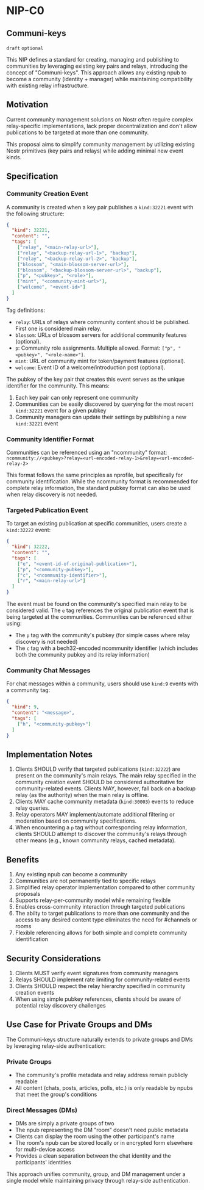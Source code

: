 NIP-C0
======

Communi-keys
-------------------------------------------------

`draft` `optional`

This NIP defines a standard for creating, managing and publishing to communities by leveraging existing key pairs and relays, introducing the concept of "Communi-keys". This approach allows any existing npub to become a community (identity + manager) while maintaining compatibility with existing relay infrastructure.

## Motivation

Current community management solutions on Nostr often require complex relay-specific implementations, lack proper decentralization and don't allow publications to be targeted at more than one community. 

This proposal aims to simplify community management by utilizing existing Nostr primitives (key pairs and relays) while adding minimal new event kinds. 

## Specification

### Community Creation Event

A community is created when a key pair publishes a `kind:32221` event with the following structure:

```json
{
  "kind": 32221,
  "content": "",
  "tags": [
    ["relay", "<main-relay-url>"],
    ["relay", "<backup-relay-url-1>", "backup"],
    ["relay", "<backup-relay-url-2>", "backup"],
    ["blossom", "<main-blossom-server-url>"],
    ["blossom", "<backup-blossom-server-url>", "backup"],
    ["p", "<pubkey>", "<role>"],
    ["mint", "<community-mint-url>"],
    ["welcome", "<event-id>"]
  ]
}
```

Tag definitions:
- `relay`: URLs of relays where community content should be published. First one is considered main relay.
- `blossom`: URLs of blossom servers for additional community features (optional).
- `p`: Community role assignments. Multiple allowed. Format: `["p", "<pubkey>", "<role-name>"]`.
- `mint`: URL of community mint for token/payment features (optional).
- `welcome`: Event ID of a welcome/introduction post (optional).

The pubkey of the key pair that creates this event serves as the unique identifier for the community. This means:
1. Each key pair can only represent one community
2. Communities can be easily discovered by querying for the most recent `kind:32221` event for a given pubkey
3. Community managers can update their settings by publishing a new `kind:32221` event

### Community Identifier Format

Communities can be referenced using an "ncommunity" format:
`ncommunity://<pubkey>?relay=<url-encoded-relay-1>&relay=<url-encoded-relay-2>`

This format follows the same principles as nprofile, but specifically for community identification. While the ncommunity format is recommended for complete relay information, the standard pubkey format can also be used when relay discovery is not needed.


### Targeted Publication Event

To target an existing publication at specific communities, users create a `kind:32222` event:

```json
{
  "kind": 32222,
  "content": "",
  "tags": [
    ["e", "<event-id-of-original-publication>"],
    ["p", "<community-pubkey>"],
    ["c", "<ncommunity-identifier>"],
    ["r", "<main-relay-url>"]
  ]
}
```

The event must be found on the community's specified main relay to be considered valid. The `e` tag references the original publication event that is being targeted at the communities. Communities can be referenced either using:
- The `p` tag with the community's pubkey (for simple cases where relay discovery is not needed)
- The `c` tag with a bech32-encoded ncommunity identifier (which includes both the community pubkey and its relay information)

### Community Chat Messages

For chat messages within a community, users should use `kind:9` events with a community tag:

```json
{
  "kind": 9,
  "content": "<message>",
  "tags": [
    ["h", "<community-pubkey>"]
  ]
}
```

## Implementation Notes


1. Clients SHOULD verify that targeted publications (`kind:32222`) are present on the community's main relays. The main relay specified in the community creation event SHOULD be considered authoritative for community-related events. Clients MAY, however, fall back on a backup relay (as the authority) when the main relay is offline.
2. Clients MAY cache community metadata (`kind:30003`) events to reduce relay queries.
3. Relay operators MAY implement/automate additional filtering or moderation based on community specifications.
4. When encountering a `p` tag without corresponding relay information, clients SHOULD attempt to discover the community's relays through other means (e.g., known community relays, cached metadata).

## Benefits

1. Any existing npub can become a community
2. Communities are not permanently tied to specific relays
3. Simplified relay operator implementation compared to other community proposals
4. Supports relay-per-community model while remaining flexible
5. Enables cross-community interaction through targeted publications
6. The abilty to target publications to more than one community and the access to any desired content type eliminates the need for #channels or rooms 
7. Flexible referencing allows for both simple and complete community identification

## Security Considerations

1. Clients MUST verify event signatures from community managers
2. Relays SHOULD implement rate limiting for community-related events
3. Clients SHOULD respect the relay hierarchy specified in community creation events
4. When using simple pubkey references, clients should be aware of potential relay discovery challenges

## Use Case for Private Groups and DMs

The Communi-keys structure naturally extends to private groups and DMs by leveraging relay-side authentication:

### Private Groups
- The community's profile metadata and relay address remain publicly readable
- All content (chats, posts, articles, polls, etc.) is only readable by npubs that meet the group's conditions

### Direct Messages (DMs)
- DMs are simply a private groups of two
- The npub representing the DM "room" doesn't need public metadata
- Clients can display the room using the other participant's name
- The room's npub can be stored locally or in encrypted form elsewhere for multi-device access
- Provides a clean separation between the chat identity and the participants' identities

This approach unifies community, group, and DM management under a single model while maintaining privacy through relay-side authentication.
